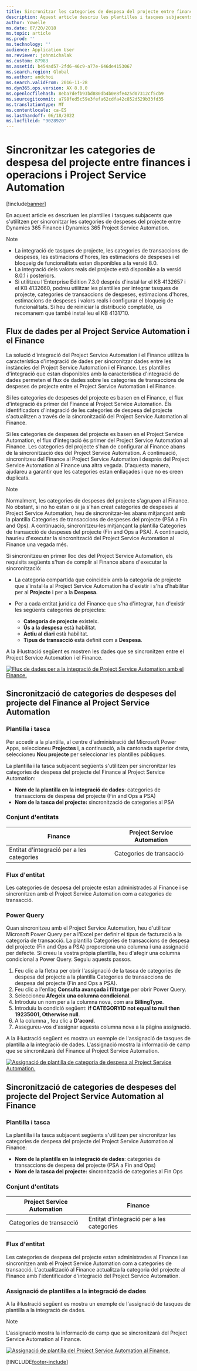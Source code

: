 ```yaml
---
title: Sincronitzar les categories de despesa del projecte entre finances i operacions i Project Service Automation
description: Aquest article descriu les plantilles i tasques subjacents que s'utilitzen per sincronitzar les categories de despeses del projecte entre Microsoft Dynamics 365 Finance i Dynamics 365 Project Service Automation.
author: Yowelle
ms.date: 07/20/2018
ms.topic: article
ms.prod: ''
ms.technology: ''
audience: Application User
ms.reviewer: johnmichalak
ms.custom: 87983
ms.assetid: b454ad57-2fd6-46c9-a77e-646de4153067
ms.search.region: Global
ms.author: andchoi
ms.search.validFrom: 2016-11-28
ms.dyn365.ops.version: AX 8.0.0
ms.openlocfilehash: 8eba7defb93bd880db4b0e8fe425d07312cf5cb9
ms.sourcegitcommit: a798fed5c59e3fefa62cdfa42c852d529b33fd35
ms.translationtype: MT
ms.contentlocale: ca-ES
ms.lasthandoff: 06/18/2022
ms.locfileid: "9028920"
---
```

# <a name="synchronize-project-expense-categories-between-finance-and-operations-and-project-service-automation"></a>Sincronitzar les categories de despesa del projecte entre finances i operacions i Project Service Automation

[!include[banner](../includes/banner.md)]

En aquest article es descriuen les plantilles i tasques subjacents que s'utilitzen per sincronitzar les categories de despeses del projecte entre Dynamics 365 Finance i Dynamics 365 Project Service Automation.

> [!NOTE]
> - La integració de tasques de projecte, les categories de transaccions de despeses, les estimacions d'hores, les estimacions de despeses i el bloqueig de funcionalitats estan disponibles a la versió 8.0.
> - La integració dels valors reals del projecte està disponible a la versió 8.0.1 i posteriors.
> - Si utilitzeu l'Enterprise Edition 7.3.0 després d'instal·lar el KB 4132657 i el KB 4132660, podreu utilitzar les plantilles per integrar tasques de projecte, categories de transaccions de despeses, estimacions d'hores, estimacions de despeses i valors reals i configurar el bloqueig de funcionalitats. Si heu de reiniciar la distribució comptable, us recomanem que també instal·leu el KB 4131710.

## <a name="data-flow-for-project-service-automation-and-finance"></a>Flux de dades per al Project Service Automation i el Finance

La solució d'integració del Project Service Automation i el Finance utilitza la característica d'integració de dades per sincronitzar dades entre les instàncies del Project Service Automation i el Finance. Les plantilles d'integració que estan disponibles amb la característica d'integració de dades permeten el flux de dades sobre les categories de transaccions de despeses de projecte entre el Project Service Automation i el Finance.

Si les categories de despeses del projecte es basen en el Finance, el flux d'integració és primer del Finance al Project Service Automation. Els identificadors d'integració de les categories de despesa del projecte s'actualitzen a través de la sincronització del Project Service Automation al Finance.

Si les categories de despeses del projecte es basen en el Project Service Automation, el flux d'integració és primer del Project Service Automation al Finance. Les categories del projecte s'han de configurar al Finance abans de la sincronització des del Project Service Automation. A continuació, sincronitzeu del Finance al Project Service Automation i després del Project Service Automation al Finance una altra vegada. D'aquesta manera, ajudareu a garantir que les categories estan enllaçades i que no es creen duplicats.

> [!NOTE]
> Normalment, les categories de despeses del projecte s'agrupen al Finance. No obstant, si no ho estan o si ja s'han creat categories de despeses al Project Service Automation, heu de sincronitzar-les abans mitjançant amb la plantilla Categories de transaccions de despeses del projecte (PSA a Fin and Ops). A continuació, sincronitzeu-les mitjançant la plantilla Categories de transacció de despeses del projecte (Fin and Ops a PSA). A continuació, hauríeu d'executar la sincronització del Project Service Automation al Finance una vegada més.
>
> Si sincronitzeu en primer lloc des del Project Service Automation, els requisits següents s'han de complir al Finance abans d'executar la sincronització:
>
> - La categoria compartida que coincideix amb la categoria de projecte que s'instal·la al Project Service Automation ha d'existir i s'ha d'habilitar per al **Projecte** i per a la **Despesa**.
> - Per a cada entitat jurídica del Finance que s'ha d'integrar, han d'existir les següents categories de projectes:
>
>     - **Categoria de projecte** existeix. 
>     - **Ús a la despesa** està habilitat.
>     - **Actiu al diari** està habilitat.
>     - **Tipus de transacció** està definit com a **Despesa**.

A la il·lustració següent es mostren les dades que se sincronitzen entre el Project Service Automation i el Finance.

[![Flux de dades per a la integració de Project Service Automation amb el Finance.](./media/ProjectExpenseCategoriesFlow.png)](./media/ProjectExpenseCategoriesFlow.png)

## <a name="project-expense-category-synchronization-from-finance-to-project-service-automation"></a>Sincronització de categories de despeses del projecte del Finance al Project Service Automation

### <a name="template-and-task"></a>Plantilla i tasca

Per accedir a la plantilla, al centre d'administració del Microsoft Power Apps, seleccioneu **Projectes** i, a continuació, a la cantonada superior dreta, seleccioneu **Nou projecte** per seleccionar les plantilles públiques.

La plantilla i la tasca subjacent següents s'utilitzen per sincronitzar les categories de despesa del projecte del Finance al Project Service Automation:

- **Nom de la plantilla en la integració de dades**: categories de transaccions de despesa del projecte (Fin and Ops a PSA)
- **Nom de la tasca del projecte:** sincronització de categories al PSA

### <a name="entity-set"></a>Conjunt d'entitats

| Finance                           | Project Service Automation |
|-----------------------------------|----------------------------|
| Entitat d'integració per a les categories | Categories de transacció     |

### <a name="entity-flow"></a>Flux d'entitat

Les categories de despesa del projecte estan administrades al Finance i se sincronitzen amb el Project Service Automation com a categories de transacció.

### <a name="power-query"></a>Power Query

Quan sincronitzeu amb el Project Service Automation, heu d'utilitzar Microsoft Power Query per a l'Excel per definir el tipus de facturació a la categoria de transacció. La plantilla Categories de transaccions de despesa del projecte (Fin and Ops a PSA) proporciona una columna i una assignació per defecte. Si creeu la vostra pròpia plantilla, heu d'afegir una columna condicional a Power Query. Seguiu aquests passos.

1. Feu clic a la fletxa per obrir l'assignació de la tasca de categories de despesa del projecte a la plantilla Categories de transaccions de despesa del projecte (Fin and Ops a PSA).
2. Feu clic a l'enllaç **Consulta avançada i filtratge** per obrir Power Query.
2. Seleccioneu **Afegeix una columna condicional**.
3. Introduïu un nom per a la columna nova, com ara **BillingType**.
4. Introduïu la condició següent: **if CATEGORYID not equal to null then 19235001, Otherwise null**.
5. A la columna , feu clic a **D'acord**.
6. Assegureu-vos d'assignar aquesta columna nova a la pàgina assignació.

A la il·lustració següent es mostra un exemple de l'assignació de tasques de plantilla a la integració de dades. L'assignació mostra la informació de camp que se sincronitzarà del Finance al Project Service Automation.

[![Assignació de plantilla de categoria de despesa al Project Service Automation.](./media/ProjectExpenseCategoriesToPSAMapping.jpg)](./media/ProjectExpenseCategoriesToPSAMapping.jpg)

## <a name="project-expense-category-synchronization-from-project-service-automation-to-finance"></a>Sincronització de categories de despeses del projecte del Project Service Automation al Finance

### <a name="template-and-task"></a>Plantilla i tasca

La plantilla i la tasca subjacent següents s'utilitzen per sincronitzar les categories de despesa del projecte del Project Service Automation al Finance:

- **Nom de la plantilla en la integració de dades**: categories de transaccions de despesa del projecte (PSA a Fin and Ops)
- **Nom de la tasca del projecte:** sincronització de categories al Fin Ops

### <a name="entity-set"></a>Conjunt d'entitats

| Project Service Automation | Finance                           |
|----------------------------|-----------------------------------|
| Categories de transacció     | Entitat d'integració per a les categories |

### <a name="entity-flow"></a>Flux d'entitat

Les categories de despesa del projecte estan administrades al Finance i se sincronitzen amb el Project Service Automation com a categories de transacció. L'actualització al Finance actualitza la categoria del projecte al Finance amb l'identificador d'integració del Project Service Automation.

### <a name="template-mapping-in-data-integration"></a>Assignació de plantilles a la integració de dades

A la il·lustració següent es mostra un exemple de l'assignació de tasques de plantilla a la integració de dades.

> [!NOTE]
> L'assignació mostra la informació de camp que se sincronitzarà del Project Service Automation al Finance.

[![Assignació de plantilla del Project Service Automation al Finance.](./media/ProjectExpenseCategoriesToFinOpsMapping.jpg)](./media/ProjectExpenseCategoriesToFinOpsMapping.jpg)


[!INCLUDE[footer-include](../includes/footer-banner.md)]